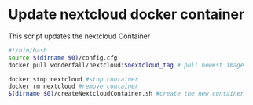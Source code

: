 # Update nextcloud docker container
This script updates the nextcloud Container

```` bash
#!/bin/bash
source $(dirname $0)/config.cfg
docker pull wonderfall/nextcloud:$nextcloud_tag # ṕull newest image

docker stop nextcloud #stop container
docker rm nextcloud #remove container
$(dirname $0)/createNextcloudContainer.sh #create the new container
````
